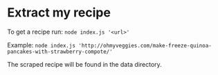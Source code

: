 Extract my recipe
==================

To get a recipe run:
`node index.js '<url>'`

Example:
`node index.js 'http://ohmyveggies.com/make-freeze-quinoa-pancakes-with-strawberry-compote/'`

The scraped recipe will be found in the data directory.